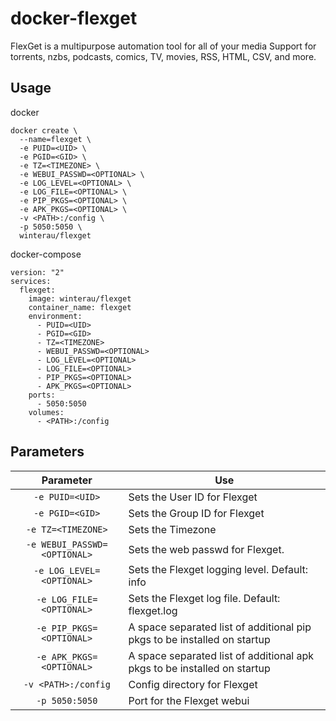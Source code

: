 # docker-flexget
FlexGet is a multipurpose automation tool for all of your media
Support for torrents, nzbs, podcasts, comics, TV, movies, RSS, HTML, CSV, and more.


## Usage
docker
```
docker create \
  --name=flexget \
  -e PUID=<UID> \
  -e PGID=<GID> \
  -e TZ=<TIMEZONE> \
  -e WEBUI_PASSWD=<OPTIONAL> \
  -e LOG_LEVEL=<OPTIONAL> \
  -e LOG_FILE=<OPTIONAL> \
  -e PIP_PKGS=<OPTIONAL> \
  -e APK_PKGS=<OPTIONAL> \
  -v <PATH>:/config \
  -p 5050:5050 \
  winterau/flexget
```
  
  docker-compose
  
```
version: "2"
services:
  flexget:
    image: winterau/flexget
    container_name: flexget
    environment:
      - PUID=<UID>
      - PGID=<GID>
      - TZ=<TIMEZONE>
      - WEBUI_PASSWD=<OPTIONAL>
      - LOG_LEVEL=<OPTIONAL> 
      - LOG_FILE=<OPTIONAL> 
      - PIP_PKGS=<OPTIONAL> 
      - APK_PKGS=<OPTIONAL> 
    ports:
      - 5050:5050
    volumes:
      - <PATH>:/config
```

## Parameters 

| Parameter | Use |
| :----: | --- |
| `-e PUID=<UID>` | Sets the User ID for Flexget |
| `-e PGID=<GID>` | Sets the Group ID for Flexget |
| `-e TZ=<TIMEZONE>` | Sets the Timezone |
| `-e WEBUI_PASSWD=<OPTIONAL>` | Sets the web passwd for Flexget. |
| `-e LOG_LEVEL=<OPTIONAL>` | Sets the Flexget logging level. Default: info |
| `-e LOG_FILE=<OPTIONAL>` | Sets the Flexget log file. Default: flexget.log |
| `-e PIP_PKGS=<OPTIONAL>` | A space separated list of additional pip pkgs to be installed on startup |
| `-e APK_PKGS=<OPTIONAL>` | A space separated list of additional apk pkgs to be installed on startup |
| `-v <PATH>:/config` | Config directory for Flexget |
| `-p 5050:5050` | Port for the Flexget webui |
